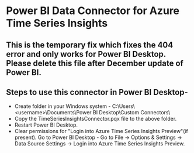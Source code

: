 # Power BI Data Connector for Azure Time Series Insights

## This is the temporary fix which fixes the 404 error and only works for Power BI Desktop. Please delete this file after December update of Power BI.

## Steps to use this connector in Power BI Desktop-
*	Create folder in your Windows system - C:\Users\\\<username>\Documents\Power BI Desktop\Custom Connectors\ 
*	Copy the TimeSeriesInsightsConnector.pqx file to the above folder. 
* Restart Power BI Desktop. 
*	Clear permissions for "Login into Azure Time Series Insights Preview"(if present). Go to Power BI Desktop - Go to File -> Options & Settings -> Data Source Settings -> Login into Azure Time Series Insights Preview.
